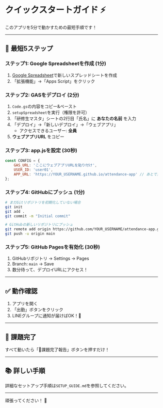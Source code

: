 # クイックスタートガイド ⚡

このアプリを5分で動かすための最短手順です！

---

## 🚀 最短5ステップ

### ステップ1: Google Spreadsheetを作成 (1分)

1. [Google Spreadsheet](https://sheets.google.com/)で新しいスプレッドシートを作成
2. 「拡張機能」→「Apps Script」をクリック

### ステップ2: GASをデプロイ (2分)

1. `Code.gs`の内容をコピー&ペースト
2. `setupSpreadsheet`を実行（権限を許可）
3. 「研修生マスタ」シートの2行目「氏名」に **あなたの名前** を入力
4. 「デプロイ」→「新しいデプロイ」→「ウェブアプリ」
   - アクセスできるユーザー: **全員**
5. **ウェブアプリURL** をコピー

### ステップ3: app.jsを設定 (30秒)

```javascript
const CONFIG = {
    GAS_URL: 'ここにウェブアプリURLを貼り付け',
    USER_ID: 'user01',
    APP_URL: 'https://YOUR_USERNAME.github.io/attendance-app' // あとで更新
};
```

### ステップ4: GitHubにプッシュ (1分)

```bash
# まだGitリポジトリを初期化していない場合
git init
git add .
git commit -m "Initial commit"

# GitHubの新しいリポジトリにプッシュ
git remote add origin https://github.com/YOUR_USERNAME/attendance-app.git
git push -u origin main
```

### ステップ5: GitHub Pagesを有効化 (30秒)

1. GitHubリポジトリ → Settings → Pages
2. Branch: `main` → Save
3. 数分待って、デプロイURLにアクセス！

---

## ✅ 動作確認

1. アプリを開く
2. 「出勤」ボタンをクリック
3. LINEグループに通知が届けばOK！🎉

---

## 🎯 課題完了

すべて動いたら「🎉課題完了報告」ボタンを押すだけ！

---

## 📚 詳しい手順

詳細なセットアップ手順は`SETUP_GUIDE.md`を参照してください。

---

頑張ってください！ 💪
